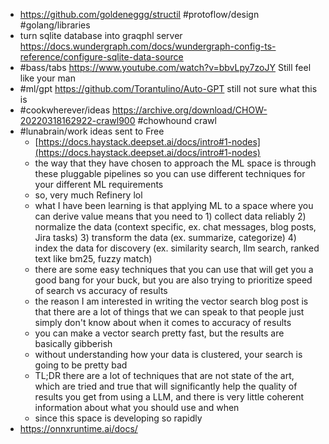 - https://github.com/goldeneggg/structil #protoflow/design #golang/libraries
- turn sqlite database into graqphl server https://docs.wundergraph.com/docs/wundergraph-config-ts-reference/configure-sqlite-data-source
- #bass/tabs https://www.youtube.com/watch?v=bbvLpy7zoJY Still feel like your man
- #ml/gpt https://github.com/Torantulino/Auto-GPT still not sure what this is
- #cookwherever/ideas https://archive.org/download/CHOW-20220318162922-crawl900 #chowhound crawl
- #lunabrain/work ideas sent to Free
	- [https://docs.haystack.deepset.ai/docs/intro#1-nodes](https://docs.haystack.deepset.ai/docs/intro#1-nodes)
	- the way that they have chosen to approach the ML space is through these pluggable pipelines so you can use different techniques for your different ML requirements
	- so, very much Refinery lol
	- what I have been learning is that applying ML to a space where you can derive value means that you need to 1) collect data reliably 2) normalize the data (context specific, ex. chat messages, blog posts, Jira tasks) 3) transform the data (ex. summarize, categorize) 4) index the data for discovery (ex. similarity search, llm search, ranked text like bm25, fuzzy match)
	- there are some easy techniques that you can use that will get you a good bang for your buck, but you are also trying to prioritize speed of search vs accuracy of results
	- the reason I am interested in writing the vector search blog post is that there are a lot of things that we can speak to that people just simply don't know about when it comes to accuracy of results
	- you can make a vector search pretty fast, but the results are basically gibberish
	- without understanding how your data is clustered, your search is going to be pretty bad
	- TL;DR there are a lot of techniques that are not state of the art, which are tried and true that will significantly help the quality of results you get from using a LLM, and there is very little coherent information about what you should use and when
	- since this space is developing so rapidly
- https://onnxruntime.ai/docs/
